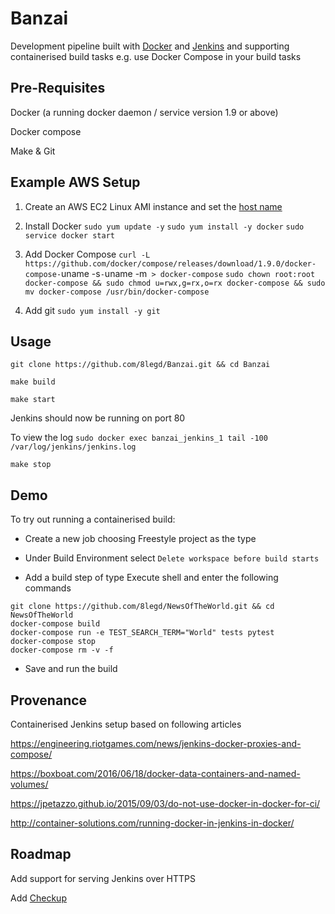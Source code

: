 # Banzai

Development pipeline built with [Docker](https://www.docker.com/) and [Jenkins](https://jenkins.io/) and supporting containerised build tasks e.g. use Docker Compose in your build tasks

## Pre-Requisites

Docker (a running docker daemon / service version 1.9 or above)

Docker compose

Make & Git

## Example AWS Setup

1. Create an AWS EC2 Linux AMI instance and set the [host name](http://docs.aws.amazon.com/AWSEC2/latest/UserGuide/set-hostname.html)

2. Install Docker
`sudo yum update -y`
`sudo yum install -y docker`
`sudo service docker start`

3. Add Docker Compose
`curl -L https://github.com/docker/compose/releases/download/1.9.0/docker-compose-`uname -s`-`uname -m` > docker-compose`
`sudo chown root:root docker-compose && sudo chmod u=rwx,g=rx,o=rx docker-compose && sudo mv docker-compose /usr/bin/docker-compose`

4. Add git `sudo yum install -y git`

## Usage

`git clone https://github.com/8legd/Banzai.git && cd Banzai`

`make build`

`make start`

Jenkins should now be running on port 80

To view the log `sudo docker exec banzai_jenkins_1 tail -100 /var/log/jenkins/jenkins.log`

`make stop`

## Demo

To try out running a containerised build:

- Create a new job choosing Freestyle project as the type

- Under Build Environment select `Delete workspace before build starts`

- Add a build step of type Execute shell and enter the following commands
```
git clone https://github.com/8legd/NewsOfTheWorld.git && cd NewsOfTheWorld
docker-compose build
docker-compose run -e TEST_SEARCH_TERM="World" tests pytest
docker-compose stop
docker-compose rm -v -f
```

- Save and run the build

## Provenance

Containerised Jenkins setup based on following articles

https://engineering.riotgames.com/news/jenkins-docker-proxies-and-compose/

https://boxboat.com/2016/06/18/docker-data-containers-and-named-volumes/

https://jpetazzo.github.io/2015/09/03/do-not-use-docker-in-docker-for-ci/

http://container-solutions.com/running-docker-in-jenkins-in-docker/

## Roadmap

Add support for serving Jenkins over HTTPS

Add [Checkup](https://github.com/sourcegraph/checkup)
